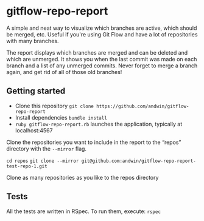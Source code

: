 gitflow-repo-report
===================

A simple and neat way to visualize which branches are active, which should be merged, etc. Useful if you're using Git Flow and have a lot of repositories with many branches.

The report displays which branches are merged and can be deleted and which are unmerged. It shows you when the last commit was made on each branch and a list of any unmerged commits. Never forget to merge a branch again, and get rid of all of those old branches!

Getting started
---------------

* Clone this repository ```git clone https://github.com/andwin/gitflow-repo-report```
* Install dependencies ```bundle install```
* ```ruby gitflow-repo-report.rb``` launches the application, typically at localhost:4567

Clone the repositories you want to include in the report to the “repos” directory with the ```--mirror``` flag.

```cd repos```
```git clone --mirror git@github.com:andwin/gitflow-repo-report-test-repo-1.git```

Clone as many repositories as you like to the repos directory

Tests
-----

All the tests are written in RSpec. To run them, execute: ```rspec```